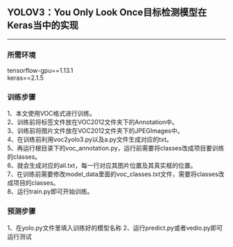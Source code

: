 ## YOLOV3：You Only Look Once目标检测模型在Keras当中的实现
---

### 所需环境
tensorflow-gpu==1.13.1  
keras==2.1.5  


### 训练步骤
1、本文使用VOC格式进行训练。  
2、训练前将标签文件放在VOC2012文件夹下的Annotation中。  
3、训练前将图片文件放在VOC2012文件夹下的JPEGImages中。  
4、在训练前利用voc2yolo3.py以及a.py文件生成对应的txt。  
5、再运行根目录下的voc_annotation.py，运行前需要将classes改成项目要训练的classes。  
6、就会生成对应的all.txt，每一行对应其图片位置及其真实框的位置。  
7、在训练前需要修改model_data里面的voc_classes.txt文件，需要将classes改成项目的classes。  
8、运行train.py即可开始训练。  

### 预测步骤
1、在yolo.py文件里填入训练好的模型名称
2、运行predict.py或者vedio.py即可运行测试

